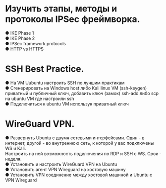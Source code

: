 # Изучить этапы, методы и протоколы IPSec фреймворка.  
●	IKE Phase 1  
●	IKE Phase 2  
●	IPSec framework protocols  
●	HTTP vs HTTPS  
# SSH Best Practice.  
●	На VM Uubuntu настроить SSH по лучшим практикам  
●	Сгенерировать на Windows host либо Kali linux VM (ssh-keygen) приватный и публичный ключ, добавить ключ (замок) ssh-add либо scp на ubuntu VM где настроили ssh  
●	Подключиться к ubuntu VM используя приватный ключ  

# WireGuard VPN.  
●	Развернуть Ubuntu с двумя сетевыми интерфейсами. Один - в интернет, другой - во внутреннюю сеть, к которой у вас подключены WS и Kali.  
Настроить на ней возможность подключения по RDP и SSH c WS. Срок - неделя.   
●	Установить и настроить WireGuard VPN на Ubuntu  
●	Установить агент VPN Wireguard на хостовую машину   
●	Установить VPN соединение между хостовой машиной и Ubuntu с VPN Wireguard    
